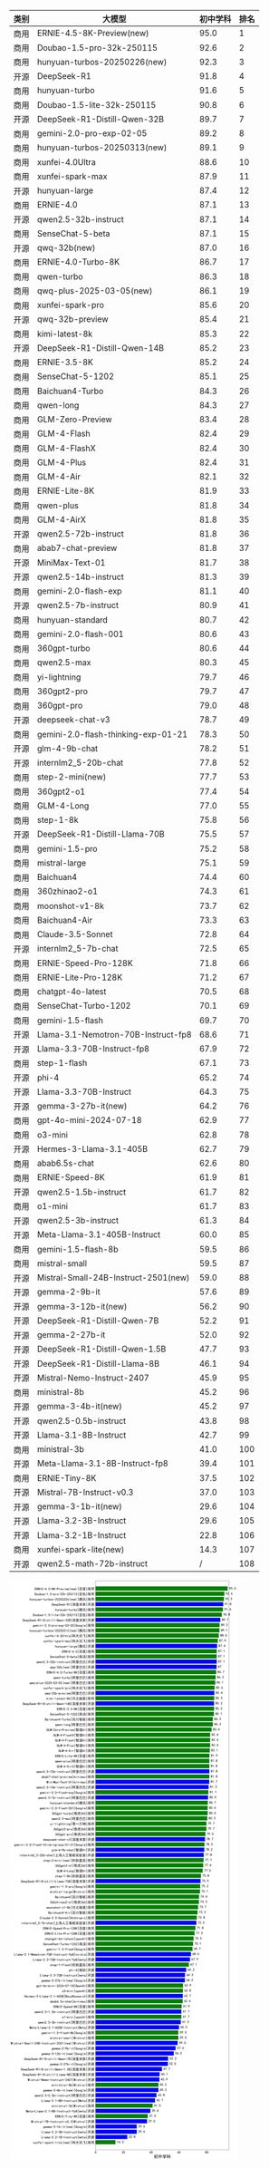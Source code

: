 
| 类别 | 大模型                         | 初中学科 | 排名 |
|-----|------------------------------|---------|----|
|商用|ERNIE-4.5-8K-Preview(new)|95.0|1|
|商用|Doubao-1.5-pro-32k-250115|92.6|2|
|商用|hunyuan-turbos-20250226(new)|92.3|3|
|开源|DeepSeek-R1|91.8|4|
|商用|hunyuan-turbo|91.6|5|
|商用|Doubao-1.5-lite-32k-250115|90.8|6|
|开源|DeepSeek-R1-Distill-Qwen-32B|89.7|7|
|商用|gemini-2.0-pro-exp-02-05|89.2|8|
|商用|hunyuan-turbos-20250313(new)|89.1|9|
|商用|xunfei-4.0Ultra|88.6|10|
|商用|xunfei-spark-max|87.9|11|
|开源|hunyuan-large|87.4|12|
|商用|ERNIE-4.0|87.1|13|
|开源|qwen2.5-32b-instruct|87.1|14|
|商用|SenseChat-5-beta|87.1|15|
|开源|qwq-32b(new)|87.0|16|
|商用|ERNIE-4.0-Turbo-8K|86.7|17|
|商用|qwen-turbo|86.3|18|
|商用|qwq-plus-2025-03-05(new)|86.1|19|
|商用|xunfei-spark-pro|85.6|20|
|开源|qwq-32b-preview|85.4|21|
|商用|kimi-latest-8k|85.3|22|
|开源|DeepSeek-R1-Distill-Qwen-14B|85.2|23|
|商用|ERNIE-3.5-8K|85.2|24|
|商用|SenseChat-5-1202|85.1|25|
|商用|Baichuan4-Turbo|84.3|26|
|商用|qwen-long|84.3|27|
|商用|GLM-Zero-Preview|83.4|28|
|商用|GLM-4-Flash|82.4|29|
|商用|GLM-4-FlashX|82.4|30|
|商用|GLM-4-Plus|82.4|31|
|商用|GLM-4-Air|82.1|32|
|商用|ERNIE-Lite-8K|81.9|33|
|商用|qwen-plus|81.8|34|
|商用|GLM-4-AirX|81.8|35|
|开源|qwen2.5-72b-instruct|81.8|36|
|商用|abab7-chat-preview|81.8|37|
|开源|MiniMax-Text-01|81.7|38|
|开源|qwen2.5-14b-instruct|81.3|39|
|商用|gemini-2.0-flash-exp|81.1|40|
|开源|qwen2.5-7b-instruct|80.9|41|
|商用|hunyuan-standard|80.7|42|
|商用|gemini-2.0-flash-001|80.6|43|
|商用|360gpt-turbo|80.6|44|
|商用|qwen2.5-max|80.3|45|
|商用|yi-lightning|79.7|46|
|商用|360gpt2-pro|79.7|47|
|商用|360gpt-pro|79.0|48|
|开源|deepseek-chat-v3|78.7|49|
|商用|gemini-2.0-flash-thinking-exp-01-21|78.3|50|
|开源|glm-4-9b-chat|78.2|51|
|开源|internlm2_5-20b-chat|77.8|52|
|商用|step-2-mini(new)|77.7|53|
|商用|360gpt2-o1|77.4|54|
|商用|GLM-4-Long|77.0|55|
|商用|step-1-8k|75.8|56|
|开源|DeepSeek-R1-Distill-Llama-70B|75.5|57|
|商用|gemini-1.5-pro|75.2|58|
|商用|mistral-large|75.1|59|
|商用|Baichuan4|74.4|60|
|商用|360zhinao2-o1|74.3|61|
|商用|moonshot-v1-8k|73.7|62|
|商用|Baichuan4-Air|73.3|63|
|商用|Claude-3.5-Sonnet|72.8|64|
|开源|internlm2_5-7b-chat|72.5|65|
|商用|ERNIE-Speed-Pro-128K|71.8|66|
|商用|ERNIE-Lite-Pro-128K|71.2|67|
|商用|chatgpt-4o-latest|70.5|68|
|商用|SenseChat-Turbo-1202|70.1|69|
|商用|gemini-1.5-flash|69.7|70|
|开源|Llama-3.1-Nemotron-70B-Instruct-fp8|68.6|71|
|开源|Llama-3.3-70B-Instruct-fp8|67.9|72|
|商用|step-1-flash|67.1|73|
|开源|phi-4|65.2|74|
|开源|Llama-3.3-70B-Instruct|64.3|75|
|开源|gemma-3-27b-it(new)|64.2|76|
|商用|gpt-4o-mini-2024-07-18|62.9|77|
|商用|o3-mini|62.8|78|
|开源|Hermes-3-Llama-3.1-405B|62.7|79|
|商用|abab6.5s-chat|62.6|80|
|商用|ERNIE-Speed-8K|61.9|81|
|开源|qwen2.5-1.5b-instruct|61.7|82|
|商用|o1-mini|61.7|83|
|开源|qwen2.5-3b-instruct|61.3|84|
|开源|Meta-Llama-3.1-405B-Instruct|60.0|85|
|商用|gemini-1.5-flash-8b|59.5|86|
|商用|mistral-small|59.5|87|
|开源|Mistral-Small-24B-Instruct-2501(new)|59.0|88|
|开源|gemma-2-9b-it|57.6|89|
|开源|gemma-3-12b-it(new)|56.2|90|
|开源|DeepSeek-R1-Distill-Qwen-7B|52.2|91|
|开源|gemma-2-27b-it|52.0|92|
|开源|DeepSeek-R1-Distill-Qwen-1.5B|47.7|93|
|开源|DeepSeek-R1-Distill-Llama-8B|46.1|94|
|开源|Mistral-Nemo-Instruct-2407|45.9|95|
|商用|ministral-8b|45.2|96|
|开源|gemma-3-4b-it(new)|45.2|97|
|开源|qwen2.5-0.5b-instruct|43.8|98|
|开源|Llama-3.1-8B-Instruct|42.7|99|
|商用|ministral-3b|41.0|100|
|开源|Meta-Llama-3.1-8B-Instruct-fp8|39.4|101|
|商用|ERNIE-Tiny-8K|37.5|102|
|开源|Mistral-7B-Instruct-v0.3|37.0|103|
|开源|gemma-3-1b-it(new)|29.6|104|
|开源|Llama-3.2-3B-Instruct|29.6|105|
|开源|Llama-3.2-1B-Instruct|22.8|106|
|商用|xunfei-spark-lite(new)|14.3|107|
|开源|qwen2.5-math-72b-instruct|/|108|


![lin](../pic/初中学科.png)
